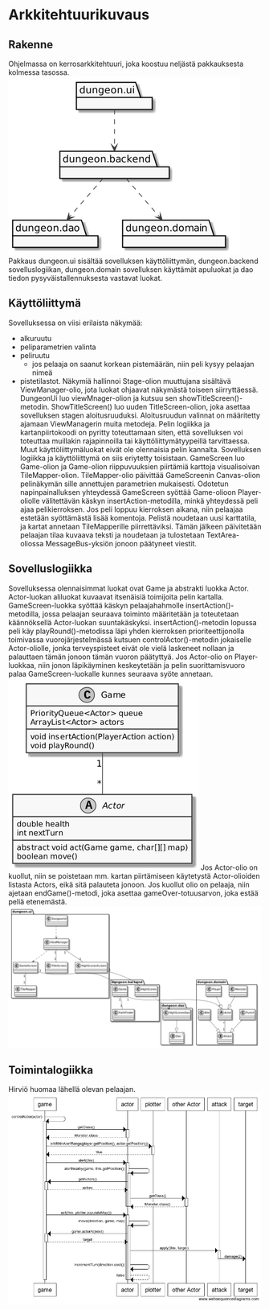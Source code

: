 # Arkkitehtuurikuvaus
## Rakenne
Ohjelmassa on kerrosarkkitehtuuri, joka koostuu neljästä pakkauksesta kolmessa tasossa.
![Pakkaustasot](pakkausarkkitehtuuri.png)
Pakkaus dungeon.ui sisältää sovelluksen käyttöliittymän, dungeon.backend sovelluslogiikan, dungeon.domain sovelluksen käyttämät apuluokat ja dao tiedon pysyväistallennuksesta vastavat luokat.

## Käyttöliittymä
Sovelluksessa on viisi erilaista näkymää:  
- alkuruutu
- peliparametrien valinta
- peliruutu
    - jos pelaaja on saanut korkean pistemäärän, niin peli kysyy pelaajan nimeä
- pistetilastot.
Näkymiä hallinnoi Stage-olion muuttujana sisältävä ViewManager-olio, jota luokat ohjaavat näkymästä toiseen siirryttäessä. DungeonUi luo viewMnager-olion ja kutsuu sen showTitleScreen()-metodin. ShowTitleScreen() luo uuden TitleScreen-olion, joka asettaa sovelluksen stagen aloitusruuduksi. Aloitusruudun valinnat on määritetty ajamaan ViewManagerin muita metodeja.
Pelin logiikka ja kartanpiirtokoodi on pyritty toteuttamaan siten, että sovelluksen voi toteuttaa muillakin rajapinnoilla tai käyttöliittymätyypeillä tarvittaessa. Muut käyttöliittymäluokat eivät ole olennaisia pelin kannalta. Sovelluksen logiikka ja käyttöliittymä on siis eriytetty toisistaan.
GameScreen luo Game-olion ja Game-olion riippuvuuksien piirtämiä karttoja visualisoivan TileMapper-olion. TileMapper-olio päivittää GameScreenin Canvas-olion pelinäkymän sille annettujen parametrien mukaisesti. Odotetun napinpainalluksen yhteydessä GameScreen syöttää Game-olioon Player-oliolle välitettävän käskyn insertAction-metodilla, minkä yhteydessä peli ajaa pelikierroksen. Jos peli loppuu kierroksen aikana, niin pelaajaa estetään syöttämästä lisää komentoja. Pelistä noudetaan uusi karttatila, ja kartat annetaan TileMapperille piirrettäviksi. Tämän jälkeen päivitetään pelaajan tilaa kuvaava teksti ja noudetaan ja tulostetaan TextArea-oliossa MessageBus-yksiön jonoon päätyneet viestit.

## Sovelluslogiikka
Sovelluksessa olennaisimmat luokat ovat Game ja abstrakti luokka Actor. Actor-luokan aliluokat kuvaavat itsenäisiä toimijoita pelin kartalla. GameScreen-luokka syöttää käskyn pelaajahahmolle insertAction()-metodilla, jossa pelaajan seuraava toiminto määritetään ja toteutetaan käännöksellä Actor-luokan suuntakäskyksi.
insertAction()-metodin lopussa peli käy playRound()-metodissa läpi yhden kierroksen prioriteettijonolla toimivassa vuorojärjestelmässä kutsuen controlActor()-metodin jokaiselle Actor-oliolle, jonka terveyspisteet eivät ole vielä laskeneet nollaan ja palauttaen tämän jonoon tämän vuoron päätyttyä. Jos Actor-olio on Player-luokkaa, niin jonon läpikäyminen keskeytetään ja pelin suorittamisvuoro palaa GameScreen-luokalle kunnes seuraava syöte annetaan.
![Game-Actor-riippuvuus](gameactor.png)
Jos Actor-olio on kuollut, niin se poistetaan mm. kartan piirtämiseen käytetystä Actor-olioiden listasta Actors, eikä sitä palauteta jonoon. Jos kuollut olio on pelaaja, niin ajetaan endGame()-metodi, joka asettaa gameOver-totuusarvon, joka estää peliä etenemästä.
![Pakkauskaavio](pakkauskaavio.png)

## Toimintalogiikka
Hirviö huomaa lähellä olevan pelaajan.
![controlActor](controlActor.png)

